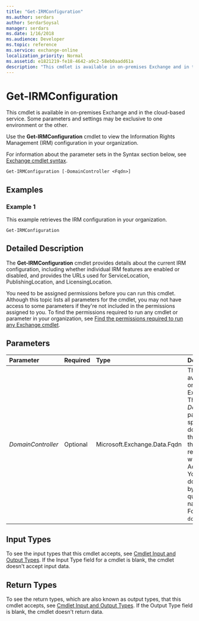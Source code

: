 ```yaml
---
title: "Get-IRMConfiguration"
ms.author: serdars
author: SerdarSoysal
manager: serdars
ms.date: 1/16/2018
ms.audience: Developer
ms.topic: reference
ms.service: exchange-online
localization_priority: Normal
ms.assetid: e1821219-fe18-4642-a9c2-58eb0aadd61a
description: "This cmdlet is available in on-premises Exchange and in the cloud-based service. Some parameters and settings may be exclusive to one environment or the other."
---
```


# Get-IRMConfiguration

This cmdlet is available in on-premises Exchange and in the cloud-based service. Some parameters and settings may be exclusive to one environment or the other. 
  
Use the **Get-IRMConfiguration** cmdlet to view the Information Rights Management (IRM) configuration in your organization.
  
For information about the parameter sets in the Syntax section below, see [Exchange cmdlet syntax](https://technet.microsoft.com/library/bb123552.aspx). 
  
```
Get-IRMConfiguration [-DomainController <Fqdn>]

```

## Examples
<a name="Examples"> </a>

### Example 1

This example retrieves the IRM configuration in your organization.
  
```
Get-IRMConfiguration
```

## Detailed Description
<a name="DetailedDescription"> </a>

The **Get-IRMConfiguration** cmdlet provides details about the current IRM configuration, including whether individual IRM features are enabled or disabled, and provides the URLs used for ServiceLocation, PublishingLocation, and LicensingLocation.
  
You need to be assigned permissions before you can run this cmdlet. Although this topic lists all parameters for the cmdlet, you may not have access to some parameters if they're not included in the permissions assigned to you. To find the permissions required to run any cmdlet or parameter in your organization, see [Find the permissions required to run any Exchange cmdlet](https://technet.microsoft.com/library/mt432940.aspx).
  
## Parameters
<a name="DetailedDescription"> </a>

|**Parameter**|**Required**|**Type**|**Description**|
|:-----|:-----|:-----|:-----|
| _DomainController_ <br/> |Optional  <br/> |Microsoft.Exchange.Data.Fqdn  <br/> |This parameter is available only in on-premises Exchange.  <br/> The  _DomainController_ parameter specifies the domain controller that's used by this cmdlet to read data from or write data to Active Directory. You identify the domain controller by its fully qualified domain name (FQDN). For example, `dc01.contoso.com`.  <br/> |
   
## Input Types
<a name="InputTypes"> </a>

To see the input types that this cmdlet accepts, see [Cmdlet Input and Output Types](http://go.microsoft.com/fwlink/p/?linkId=616387). If the Input Type field for a cmdlet is blank, the cmdlet doesn't accept input data. 
  
## Return Types
<a name="ReturnTypes"> </a>

To see the return types, which are also known as output types, that this cmdlet accepts, see [Cmdlet Input and Output Types](http://go.microsoft.com/fwlink/p/?linkId=616387). If the Output Type field is blank, the cmdlet doesn't return data. 
  

